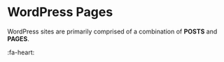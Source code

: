# WordPress Pages

WordPress sites are primarily comprised of a combination of **POSTS** and
**PAGES**. 

:fa-heart: 